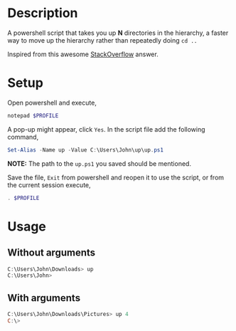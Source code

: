# Description
A powershell script that takes you up __N__ directories in the hierarchy, a faster way to move up the hierarchy rather than repeatedly doing `cd ..`

Inspired from this awesome [StackOverflow](https://stackoverflow.com/a/245724) answer.

#  Setup
Open powershell and execute,
```powershell
notepad $PROFILE
```
A pop-up might appear, click `Yes`.
In the script file add the following command,

```powershell
Set-Alias -Name up -Value C:\Users\John\up\up.ps1
```
__NOTE:__ The path to the `up.ps1` you saved should be mentioned.

Save the file, `Exit` from powershell and reopen it to use the script, or from the current session execute,
```powershell
. $PROFILE
```
# Usage
## Without arguments
```powershell
C:\Users\John\Downloads> up
C:\Users\John>
```
## With arguments
```powershell
C:\Users\John\Downloads\Pictures> up 4
C:\>
```
